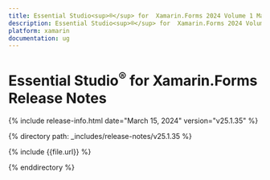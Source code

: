 ```yaml
---
title: Essential Studio<sup>®</sup> for  Xamarin.Forms 2024 Volume 1 Main Release Release Notes  
description: Essential Studio<sup>®</sup> for  Xamarin.Forms 2024 Volume 1 Main Release Release Notes  
platform: xamarin
documentation: ug
---
```


# Essential Studio<sup>®</sup> for  Xamarin.Forms  Release Notes  

{% include release-info.html date="March 15, 2024"  version="v25.1.35" %} 

{% directory path: _includes/release-notes/v25.1.35 %}

{% include {{file.url}} %}

{% enddirectory %}